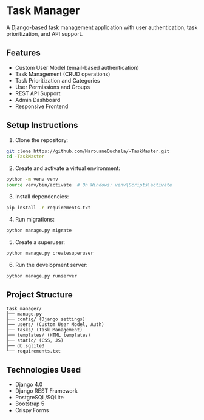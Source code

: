 # Task Manager

A Django-based task management application with user authentication, task prioritization, and API support.

## Features

- Custom User Model (email-based authentication)
- Task Management (CRUD operations)
- Task Prioritization and Categories
- User Permissions and Groups
- REST API Support
- Admin Dashboard
- Responsive Frontend

## Setup Instructions

1. Clone the repository:
```bash
git clone https://github.com/MarouaneOuchala/-TaskMaster.git
cd -TaskMaster
```

2. Create and activate a virtual environment:
```bash
python -m venv venv
source venv/bin/activate  # On Windows: venv\Scripts\activate
```

3. Install dependencies:
```bash
pip install -r requirements.txt
```

4. Run migrations:
```bash
python manage.py migrate
```

5. Create a superuser:
```bash
python manage.py createsuperuser
```

6. Run the development server:
```bash
python manage.py runserver
```

## Project Structure

```
task_manager/
├── manage.py
├── config/ (Django settings)
├── users/ (Custom User Model, Auth)
├── tasks/ (Task Management)
├── templates/ (HTML templates)
├── static/ (CSS, JS)
├── db.sqlite3
└── requirements.txt
```

## Technologies Used

- Django 4.0
- Django REST Framework
- PostgreSQL/SQLite
- Bootstrap 5
- Crispy Forms 